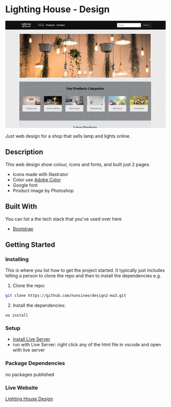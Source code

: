 # Lighting House - Design

![image](./images/bg_img/lightingHouse.jpeg)

Just web design for a shop that sells lamp and lights online.

## Description

This web design show colour, icons and fonts, and built just 2 pages.

-   Icons made with Illastrator
-   Color use [Adobe Color](https://color.adobe.com)
-   Google font
-   Product image by Photoshop

## Built With

You can list a the tech stack that you've used over here

-   [Bootstrap](https://getbootstrap.com)

## Getting Started

### Installing

This is where you list how to get the project started. It typically just includes telling a person to clone the repo and then to install the dependencies e.g.

1. Clone the repo:

```bash
git clone https://github.com/nunsinee/design2-ma3.git
```

2. Install the dependencies:

```
no install
```

### Setup

-   [install Live Server](https://marketplace.visualstudio.com/items?itemName=ritwickdey.LiveServer)
-   run with Live Server: right click any of the html file in vscode and open with live server

### Package Dependencies

no packages published

### Live Website

[Lighting House Design](https://nunsinee-viken-ma3-design02.netlify.app/index.html)
